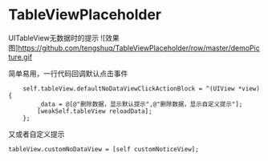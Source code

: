 # TableViewPlaceholder
UITableView无数据时的提示
![效果图]https://github.com/tengshuq/TableViewPlaceholder/row/master/demoPicture.gif

简单易用，一行代码回调默认点击事件
```__weak typeof(self)weakSelf = self;
    self.tableView.defaultNoDataViewClickActionBlock = ^(UIView *view) {
        _data = @[@"删除数据，显示默认提示",@"删除数据，显示自定义提示"];
        [weakSelf.tableView reloadData];
    };
```

又或者自定义提示
```
tableView.customNoDataView = [self customNoticeView];
```
